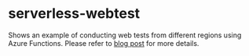 # serverless-webtest
Shows an example of conducting web tests from different regions using Azure Functions. Please refer to [blog post]() for more details.
